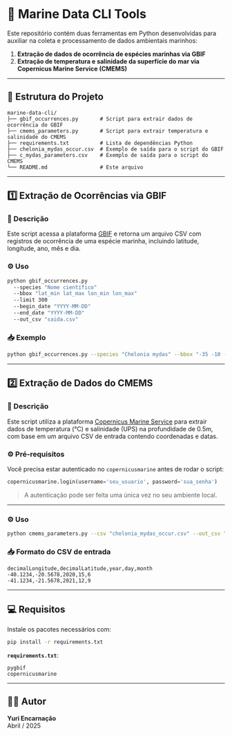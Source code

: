 
# 🌊 Marine Data CLI Tools

Este repositório contém duas ferramentas em Python desenvolvidas para auxiliar na coleta e processamento de dados ambientais marinhos:

1. **Extração de dados de ocorrência de espécies marinhas via GBIF**
2. **Extração de temperatura e salinidade da superfície do mar via Copernicus Marine Service (CMEMS)**

---

## 📁 Estrutura do Projeto

```
marine-data-cli/
├── gbif_occurrences.py       # Script para extrair dados de ocorrência do GBIF
├── cmems_parameters.py       # Script para extrair temperatura e salinidade do CMEMS
├── requirements.txt          # Lista de dependências Python
├── chelonia_mydas_occur.csv  # Exemplo de saída para o script do GBIF
├── c_mydas_parameters.csv    # Exemplo de saída para o script do CMEMS
└── README.md                 # Este arquivo
```

---

## 1️⃣ Extração de Ocorrências via GBIF

### 📌 Descrição

Este script acessa a plataforma [GBIF](https://www.gbif.org/) e retorna um arquivo CSV com registros de ocorrência de uma espécie marinha, incluindo latitude, longitude, ano, mês e dia.

### ⚙️ Uso

```bash
python gbif_occurrences.py 
  --species "Nome científico" 
  --bbox "lat_min lat_max lon_min lon_max" 
  --limit 300 
  --begin_date "YYYY-MM-DD" 
  --end_date "YYYY-MM-DD" 
  --out_csv "saida.csv"
```

### 📥 Exemplo

```bash
python gbif_occurrences.py --species "Chelonia mydas" --bbox "-35 -10 -50 -30" --limit 10 --begin_date "2010-01-01" --end_date "2020-12-31" --out_csv "chelonia_mydas_occur.csv"
```

---

## 2️⃣ Extração de Dados do CMEMS

### 📌 Descrição

Este script utiliza a plataforma [Copernicus Marine Service](https://marine.copernicus.eu/) para extrair dados de temperatura (°C) e salinidade (UPS) na profundidade de 0.5m, com base em um arquivo CSV de entrada contendo coordenadas e datas.

### ⚙️ Pré-requisitos

Você precisa estar autenticado no `copernicusmarine` antes de rodar o script:

```python
copernicusmarine.login(username='seu_usuario', password='sua_senha')
```

> A autenticação pode ser feita uma única vez no seu ambiente local.

---

### ⚙️ Uso

```bash
python cmems_parameters.py --csv "chelonia_mydas_occur.csv" --out_csv "c_mydas_parameters.csv"
```

### 📥 Formato do CSV de entrada

```csv
decimalLongitude,decimalLatitude,year,day,month
-40.1234,-20.5678,2020,15,6
-41.1234,-21.5678,2021,12,9
```

---

## 💻 Requisitos

Instale os pacotes necessários com:

```bash
pip install -r requirements.txt
```

**`requirements.txt`**:

```
pygbif
copernicusmarine

```

---

## 👨‍💻 Autor

**Yuri Encarnação**  
Abril / 2025


